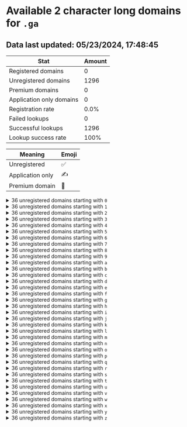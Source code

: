 # Available 2 character long domains for `.ga`

## Data last updated: 05/23/2024, 17:48:45

|Stat|Amount|
|--|--|
|Registered domains|0|
|Unregistered domains|1296|
|Premium domains|0|
|Application only domains|0|
|Registration rate|0.0%|
|Failed lookups|0|
|Successful lookups|1296|
|Lookup success rate|100%|


|Meaning|Emoji|
|--|--|
|Unregistered|:white_check_mark:|
|Application only|:writing_hand:|
|Premium domain|:gem:|

<details>
<summary>36 unregistered domains starting with <bold><code>0</code></bold></summary>

|Type|Domain|
|--|--|
|:white_check_mark:|`00.ga`|
|:white_check_mark:|`01.ga`|
|:white_check_mark:|`02.ga`|
|:white_check_mark:|`03.ga`|
|:white_check_mark:|`04.ga`|
|:white_check_mark:|`05.ga`|
|:white_check_mark:|`06.ga`|
|:white_check_mark:|`07.ga`|
|:white_check_mark:|`08.ga`|
|:white_check_mark:|`09.ga`|
|:white_check_mark:|`0a.ga`|
|:white_check_mark:|`0b.ga`|
|:white_check_mark:|`0c.ga`|
|:white_check_mark:|`0d.ga`|
|:white_check_mark:|`0e.ga`|
|:white_check_mark:|`0f.ga`|
|:white_check_mark:|`0g.ga`|
|:white_check_mark:|`0h.ga`|
|:white_check_mark:|`0i.ga`|
|:white_check_mark:|`0j.ga`|
|:white_check_mark:|`0k.ga`|
|:white_check_mark:|`0l.ga`|
|:white_check_mark:|`0m.ga`|
|:white_check_mark:|`0n.ga`|
|:white_check_mark:|`0o.ga`|
|:white_check_mark:|`0p.ga`|
|:white_check_mark:|`0q.ga`|
|:white_check_mark:|`0r.ga`|
|:white_check_mark:|`0s.ga`|
|:white_check_mark:|`0t.ga`|
|:white_check_mark:|`0u.ga`|
|:white_check_mark:|`0v.ga`|
|:white_check_mark:|`0w.ga`|
|:white_check_mark:|`0x.ga`|
|:white_check_mark:|`0y.ga`|
|:white_check_mark:|`0z.ga`|
</details>
<details>
<summary>36 unregistered domains starting with <bold><code>1</code></bold></summary>

|Type|Domain|
|--|--|
|:white_check_mark:|`10.ga`|
|:white_check_mark:|`11.ga`|
|:white_check_mark:|`12.ga`|
|:white_check_mark:|`13.ga`|
|:white_check_mark:|`14.ga`|
|:white_check_mark:|`15.ga`|
|:white_check_mark:|`16.ga`|
|:white_check_mark:|`17.ga`|
|:white_check_mark:|`18.ga`|
|:white_check_mark:|`19.ga`|
|:white_check_mark:|`1a.ga`|
|:white_check_mark:|`1b.ga`|
|:white_check_mark:|`1c.ga`|
|:white_check_mark:|`1d.ga`|
|:white_check_mark:|`1e.ga`|
|:white_check_mark:|`1f.ga`|
|:white_check_mark:|`1g.ga`|
|:white_check_mark:|`1h.ga`|
|:white_check_mark:|`1i.ga`|
|:white_check_mark:|`1j.ga`|
|:white_check_mark:|`1k.ga`|
|:white_check_mark:|`1l.ga`|
|:white_check_mark:|`1m.ga`|
|:white_check_mark:|`1n.ga`|
|:white_check_mark:|`1o.ga`|
|:white_check_mark:|`1p.ga`|
|:white_check_mark:|`1q.ga`|
|:white_check_mark:|`1r.ga`|
|:white_check_mark:|`1s.ga`|
|:white_check_mark:|`1t.ga`|
|:white_check_mark:|`1u.ga`|
|:white_check_mark:|`1v.ga`|
|:white_check_mark:|`1w.ga`|
|:white_check_mark:|`1x.ga`|
|:white_check_mark:|`1y.ga`|
|:white_check_mark:|`1z.ga`|
</details>
<details>
<summary>36 unregistered domains starting with <bold><code>2</code></bold></summary>

|Type|Domain|
|--|--|
|:white_check_mark:|`20.ga`|
|:white_check_mark:|`21.ga`|
|:white_check_mark:|`22.ga`|
|:white_check_mark:|`23.ga`|
|:white_check_mark:|`24.ga`|
|:white_check_mark:|`25.ga`|
|:white_check_mark:|`26.ga`|
|:white_check_mark:|`27.ga`|
|:white_check_mark:|`28.ga`|
|:white_check_mark:|`29.ga`|
|:white_check_mark:|`2a.ga`|
|:white_check_mark:|`2b.ga`|
|:white_check_mark:|`2c.ga`|
|:white_check_mark:|`2d.ga`|
|:white_check_mark:|`2e.ga`|
|:white_check_mark:|`2f.ga`|
|:white_check_mark:|`2g.ga`|
|:white_check_mark:|`2h.ga`|
|:white_check_mark:|`2i.ga`|
|:white_check_mark:|`2j.ga`|
|:white_check_mark:|`2k.ga`|
|:white_check_mark:|`2l.ga`|
|:white_check_mark:|`2m.ga`|
|:white_check_mark:|`2n.ga`|
|:white_check_mark:|`2o.ga`|
|:white_check_mark:|`2p.ga`|
|:white_check_mark:|`2q.ga`|
|:white_check_mark:|`2r.ga`|
|:white_check_mark:|`2s.ga`|
|:white_check_mark:|`2t.ga`|
|:white_check_mark:|`2u.ga`|
|:white_check_mark:|`2v.ga`|
|:white_check_mark:|`2w.ga`|
|:white_check_mark:|`2x.ga`|
|:white_check_mark:|`2y.ga`|
|:white_check_mark:|`2z.ga`|
</details>
<details>
<summary>36 unregistered domains starting with <bold><code>3</code></bold></summary>

|Type|Domain|
|--|--|
|:white_check_mark:|`30.ga`|
|:white_check_mark:|`31.ga`|
|:white_check_mark:|`32.ga`|
|:white_check_mark:|`33.ga`|
|:white_check_mark:|`34.ga`|
|:white_check_mark:|`35.ga`|
|:white_check_mark:|`36.ga`|
|:white_check_mark:|`37.ga`|
|:white_check_mark:|`38.ga`|
|:white_check_mark:|`39.ga`|
|:white_check_mark:|`3a.ga`|
|:white_check_mark:|`3b.ga`|
|:white_check_mark:|`3c.ga`|
|:white_check_mark:|`3d.ga`|
|:white_check_mark:|`3e.ga`|
|:white_check_mark:|`3f.ga`|
|:white_check_mark:|`3g.ga`|
|:white_check_mark:|`3h.ga`|
|:white_check_mark:|`3i.ga`|
|:white_check_mark:|`3j.ga`|
|:white_check_mark:|`3k.ga`|
|:white_check_mark:|`3l.ga`|
|:white_check_mark:|`3m.ga`|
|:white_check_mark:|`3n.ga`|
|:white_check_mark:|`3o.ga`|
|:white_check_mark:|`3p.ga`|
|:white_check_mark:|`3q.ga`|
|:white_check_mark:|`3r.ga`|
|:white_check_mark:|`3s.ga`|
|:white_check_mark:|`3t.ga`|
|:white_check_mark:|`3u.ga`|
|:white_check_mark:|`3v.ga`|
|:white_check_mark:|`3w.ga`|
|:white_check_mark:|`3x.ga`|
|:white_check_mark:|`3y.ga`|
|:white_check_mark:|`3z.ga`|
</details>
<details>
<summary>36 unregistered domains starting with <bold><code>4</code></bold></summary>

|Type|Domain|
|--|--|
|:white_check_mark:|`40.ga`|
|:white_check_mark:|`41.ga`|
|:white_check_mark:|`42.ga`|
|:white_check_mark:|`43.ga`|
|:white_check_mark:|`44.ga`|
|:white_check_mark:|`45.ga`|
|:white_check_mark:|`46.ga`|
|:white_check_mark:|`47.ga`|
|:white_check_mark:|`48.ga`|
|:white_check_mark:|`49.ga`|
|:white_check_mark:|`4a.ga`|
|:white_check_mark:|`4b.ga`|
|:white_check_mark:|`4c.ga`|
|:white_check_mark:|`4d.ga`|
|:white_check_mark:|`4e.ga`|
|:white_check_mark:|`4f.ga`|
|:white_check_mark:|`4g.ga`|
|:white_check_mark:|`4h.ga`|
|:white_check_mark:|`4i.ga`|
|:white_check_mark:|`4j.ga`|
|:white_check_mark:|`4k.ga`|
|:white_check_mark:|`4l.ga`|
|:white_check_mark:|`4m.ga`|
|:white_check_mark:|`4n.ga`|
|:white_check_mark:|`4o.ga`|
|:white_check_mark:|`4p.ga`|
|:white_check_mark:|`4q.ga`|
|:white_check_mark:|`4r.ga`|
|:white_check_mark:|`4s.ga`|
|:white_check_mark:|`4t.ga`|
|:white_check_mark:|`4u.ga`|
|:white_check_mark:|`4v.ga`|
|:white_check_mark:|`4w.ga`|
|:white_check_mark:|`4x.ga`|
|:white_check_mark:|`4y.ga`|
|:white_check_mark:|`4z.ga`|
</details>
<details>
<summary>36 unregistered domains starting with <bold><code>5</code></bold></summary>

|Type|Domain|
|--|--|
|:white_check_mark:|`50.ga`|
|:white_check_mark:|`51.ga`|
|:white_check_mark:|`52.ga`|
|:white_check_mark:|`53.ga`|
|:white_check_mark:|`54.ga`|
|:white_check_mark:|`55.ga`|
|:white_check_mark:|`56.ga`|
|:white_check_mark:|`57.ga`|
|:white_check_mark:|`58.ga`|
|:white_check_mark:|`59.ga`|
|:white_check_mark:|`5a.ga`|
|:white_check_mark:|`5b.ga`|
|:white_check_mark:|`5c.ga`|
|:white_check_mark:|`5d.ga`|
|:white_check_mark:|`5e.ga`|
|:white_check_mark:|`5f.ga`|
|:white_check_mark:|`5g.ga`|
|:white_check_mark:|`5h.ga`|
|:white_check_mark:|`5i.ga`|
|:white_check_mark:|`5j.ga`|
|:white_check_mark:|`5k.ga`|
|:white_check_mark:|`5l.ga`|
|:white_check_mark:|`5m.ga`|
|:white_check_mark:|`5n.ga`|
|:white_check_mark:|`5o.ga`|
|:white_check_mark:|`5p.ga`|
|:white_check_mark:|`5q.ga`|
|:white_check_mark:|`5r.ga`|
|:white_check_mark:|`5s.ga`|
|:white_check_mark:|`5t.ga`|
|:white_check_mark:|`5u.ga`|
|:white_check_mark:|`5v.ga`|
|:white_check_mark:|`5w.ga`|
|:white_check_mark:|`5x.ga`|
|:white_check_mark:|`5y.ga`|
|:white_check_mark:|`5z.ga`|
</details>
<details>
<summary>36 unregistered domains starting with <bold><code>6</code></bold></summary>

|Type|Domain|
|--|--|
|:white_check_mark:|`60.ga`|
|:white_check_mark:|`61.ga`|
|:white_check_mark:|`62.ga`|
|:white_check_mark:|`63.ga`|
|:white_check_mark:|`64.ga`|
|:white_check_mark:|`65.ga`|
|:white_check_mark:|`66.ga`|
|:white_check_mark:|`67.ga`|
|:white_check_mark:|`68.ga`|
|:white_check_mark:|`69.ga`|
|:white_check_mark:|`6a.ga`|
|:white_check_mark:|`6b.ga`|
|:white_check_mark:|`6c.ga`|
|:white_check_mark:|`6d.ga`|
|:white_check_mark:|`6e.ga`|
|:white_check_mark:|`6f.ga`|
|:white_check_mark:|`6g.ga`|
|:white_check_mark:|`6h.ga`|
|:white_check_mark:|`6i.ga`|
|:white_check_mark:|`6j.ga`|
|:white_check_mark:|`6k.ga`|
|:white_check_mark:|`6l.ga`|
|:white_check_mark:|`6m.ga`|
|:white_check_mark:|`6n.ga`|
|:white_check_mark:|`6o.ga`|
|:white_check_mark:|`6p.ga`|
|:white_check_mark:|`6q.ga`|
|:white_check_mark:|`6r.ga`|
|:white_check_mark:|`6s.ga`|
|:white_check_mark:|`6t.ga`|
|:white_check_mark:|`6u.ga`|
|:white_check_mark:|`6v.ga`|
|:white_check_mark:|`6w.ga`|
|:white_check_mark:|`6x.ga`|
|:white_check_mark:|`6y.ga`|
|:white_check_mark:|`6z.ga`|
</details>
<details>
<summary>36 unregistered domains starting with <bold><code>7</code></bold></summary>

|Type|Domain|
|--|--|
|:white_check_mark:|`70.ga`|
|:white_check_mark:|`71.ga`|
|:white_check_mark:|`72.ga`|
|:white_check_mark:|`73.ga`|
|:white_check_mark:|`74.ga`|
|:white_check_mark:|`75.ga`|
|:white_check_mark:|`76.ga`|
|:white_check_mark:|`77.ga`|
|:white_check_mark:|`78.ga`|
|:white_check_mark:|`79.ga`|
|:white_check_mark:|`7a.ga`|
|:white_check_mark:|`7b.ga`|
|:white_check_mark:|`7c.ga`|
|:white_check_mark:|`7d.ga`|
|:white_check_mark:|`7e.ga`|
|:white_check_mark:|`7f.ga`|
|:white_check_mark:|`7g.ga`|
|:white_check_mark:|`7h.ga`|
|:white_check_mark:|`7i.ga`|
|:white_check_mark:|`7j.ga`|
|:white_check_mark:|`7k.ga`|
|:white_check_mark:|`7l.ga`|
|:white_check_mark:|`7m.ga`|
|:white_check_mark:|`7n.ga`|
|:white_check_mark:|`7o.ga`|
|:white_check_mark:|`7p.ga`|
|:white_check_mark:|`7q.ga`|
|:white_check_mark:|`7r.ga`|
|:white_check_mark:|`7s.ga`|
|:white_check_mark:|`7t.ga`|
|:white_check_mark:|`7u.ga`|
|:white_check_mark:|`7v.ga`|
|:white_check_mark:|`7w.ga`|
|:white_check_mark:|`7x.ga`|
|:white_check_mark:|`7y.ga`|
|:white_check_mark:|`7z.ga`|
</details>
<details>
<summary>36 unregistered domains starting with <bold><code>8</code></bold></summary>

|Type|Domain|
|--|--|
|:white_check_mark:|`80.ga`|
|:white_check_mark:|`81.ga`|
|:white_check_mark:|`82.ga`|
|:white_check_mark:|`83.ga`|
|:white_check_mark:|`84.ga`|
|:white_check_mark:|`85.ga`|
|:white_check_mark:|`86.ga`|
|:white_check_mark:|`87.ga`|
|:white_check_mark:|`88.ga`|
|:white_check_mark:|`89.ga`|
|:white_check_mark:|`8a.ga`|
|:white_check_mark:|`8b.ga`|
|:white_check_mark:|`8c.ga`|
|:white_check_mark:|`8d.ga`|
|:white_check_mark:|`8e.ga`|
|:white_check_mark:|`8f.ga`|
|:white_check_mark:|`8g.ga`|
|:white_check_mark:|`8h.ga`|
|:white_check_mark:|`8i.ga`|
|:white_check_mark:|`8j.ga`|
|:white_check_mark:|`8k.ga`|
|:white_check_mark:|`8l.ga`|
|:white_check_mark:|`8m.ga`|
|:white_check_mark:|`8n.ga`|
|:white_check_mark:|`8o.ga`|
|:white_check_mark:|`8p.ga`|
|:white_check_mark:|`8q.ga`|
|:white_check_mark:|`8r.ga`|
|:white_check_mark:|`8s.ga`|
|:white_check_mark:|`8t.ga`|
|:white_check_mark:|`8u.ga`|
|:white_check_mark:|`8v.ga`|
|:white_check_mark:|`8w.ga`|
|:white_check_mark:|`8x.ga`|
|:white_check_mark:|`8y.ga`|
|:white_check_mark:|`8z.ga`|
</details>
<details>
<summary>36 unregistered domains starting with <bold><code>9</code></bold></summary>

|Type|Domain|
|--|--|
|:white_check_mark:|`90.ga`|
|:white_check_mark:|`91.ga`|
|:white_check_mark:|`92.ga`|
|:white_check_mark:|`93.ga`|
|:white_check_mark:|`94.ga`|
|:white_check_mark:|`95.ga`|
|:white_check_mark:|`96.ga`|
|:white_check_mark:|`97.ga`|
|:white_check_mark:|`98.ga`|
|:white_check_mark:|`99.ga`|
|:white_check_mark:|`9a.ga`|
|:white_check_mark:|`9b.ga`|
|:white_check_mark:|`9c.ga`|
|:white_check_mark:|`9d.ga`|
|:white_check_mark:|`9e.ga`|
|:white_check_mark:|`9f.ga`|
|:white_check_mark:|`9g.ga`|
|:white_check_mark:|`9h.ga`|
|:white_check_mark:|`9i.ga`|
|:white_check_mark:|`9j.ga`|
|:white_check_mark:|`9k.ga`|
|:white_check_mark:|`9l.ga`|
|:white_check_mark:|`9m.ga`|
|:white_check_mark:|`9n.ga`|
|:white_check_mark:|`9o.ga`|
|:white_check_mark:|`9p.ga`|
|:white_check_mark:|`9q.ga`|
|:white_check_mark:|`9r.ga`|
|:white_check_mark:|`9s.ga`|
|:white_check_mark:|`9t.ga`|
|:white_check_mark:|`9u.ga`|
|:white_check_mark:|`9v.ga`|
|:white_check_mark:|`9w.ga`|
|:white_check_mark:|`9x.ga`|
|:white_check_mark:|`9y.ga`|
|:white_check_mark:|`9z.ga`|
</details>
<details>
<summary>36 unregistered domains starting with <bold><code>a</code></bold></summary>

|Type|Domain|
|--|--|
|:white_check_mark:|`a0.ga`|
|:white_check_mark:|`a1.ga`|
|:white_check_mark:|`a2.ga`|
|:white_check_mark:|`a3.ga`|
|:white_check_mark:|`a4.ga`|
|:white_check_mark:|`a5.ga`|
|:white_check_mark:|`a6.ga`|
|:white_check_mark:|`a7.ga`|
|:white_check_mark:|`a8.ga`|
|:white_check_mark:|`a9.ga`|
|:white_check_mark:|`aa.ga`|
|:white_check_mark:|`ab.ga`|
|:white_check_mark:|`ac.ga`|
|:white_check_mark:|`ad.ga`|
|:white_check_mark:|`ae.ga`|
|:white_check_mark:|`af.ga`|
|:white_check_mark:|`ag.ga`|
|:white_check_mark:|`ah.ga`|
|:white_check_mark:|`ai.ga`|
|:white_check_mark:|`aj.ga`|
|:white_check_mark:|`ak.ga`|
|:white_check_mark:|`al.ga`|
|:white_check_mark:|`am.ga`|
|:white_check_mark:|`an.ga`|
|:white_check_mark:|`ao.ga`|
|:white_check_mark:|`ap.ga`|
|:white_check_mark:|`aq.ga`|
|:white_check_mark:|`ar.ga`|
|:white_check_mark:|`as.ga`|
|:white_check_mark:|`at.ga`|
|:white_check_mark:|`au.ga`|
|:white_check_mark:|`av.ga`|
|:white_check_mark:|`aw.ga`|
|:white_check_mark:|`ax.ga`|
|:white_check_mark:|`ay.ga`|
|:white_check_mark:|`az.ga`|
</details>
<details>
<summary>36 unregistered domains starting with <bold><code>b</code></bold></summary>

|Type|Domain|
|--|--|
|:white_check_mark:|`b0.ga`|
|:white_check_mark:|`b1.ga`|
|:white_check_mark:|`b2.ga`|
|:white_check_mark:|`b3.ga`|
|:white_check_mark:|`b4.ga`|
|:white_check_mark:|`b5.ga`|
|:white_check_mark:|`b6.ga`|
|:white_check_mark:|`b7.ga`|
|:white_check_mark:|`b8.ga`|
|:white_check_mark:|`b9.ga`|
|:white_check_mark:|`ba.ga`|
|:white_check_mark:|`bb.ga`|
|:white_check_mark:|`bc.ga`|
|:white_check_mark:|`bd.ga`|
|:white_check_mark:|`be.ga`|
|:white_check_mark:|`bf.ga`|
|:white_check_mark:|`bg.ga`|
|:white_check_mark:|`bh.ga`|
|:white_check_mark:|`bi.ga`|
|:white_check_mark:|`bj.ga`|
|:white_check_mark:|`bk.ga`|
|:white_check_mark:|`bl.ga`|
|:white_check_mark:|`bm.ga`|
|:white_check_mark:|`bn.ga`|
|:white_check_mark:|`bo.ga`|
|:white_check_mark:|`bp.ga`|
|:white_check_mark:|`bq.ga`|
|:white_check_mark:|`br.ga`|
|:white_check_mark:|`bs.ga`|
|:white_check_mark:|`bt.ga`|
|:white_check_mark:|`bu.ga`|
|:white_check_mark:|`bv.ga`|
|:white_check_mark:|`bw.ga`|
|:white_check_mark:|`bx.ga`|
|:white_check_mark:|`by.ga`|
|:white_check_mark:|`bz.ga`|
</details>
<details>
<summary>36 unregistered domains starting with <bold><code>c</code></bold></summary>

|Type|Domain|
|--|--|
|:white_check_mark:|`c0.ga`|
|:white_check_mark:|`c1.ga`|
|:white_check_mark:|`c2.ga`|
|:white_check_mark:|`c3.ga`|
|:white_check_mark:|`c4.ga`|
|:white_check_mark:|`c5.ga`|
|:white_check_mark:|`c6.ga`|
|:white_check_mark:|`c7.ga`|
|:white_check_mark:|`c8.ga`|
|:white_check_mark:|`c9.ga`|
|:white_check_mark:|`ca.ga`|
|:white_check_mark:|`cb.ga`|
|:white_check_mark:|`cc.ga`|
|:white_check_mark:|`cd.ga`|
|:white_check_mark:|`ce.ga`|
|:white_check_mark:|`cf.ga`|
|:white_check_mark:|`cg.ga`|
|:white_check_mark:|`ch.ga`|
|:white_check_mark:|`ci.ga`|
|:white_check_mark:|`cj.ga`|
|:white_check_mark:|`ck.ga`|
|:white_check_mark:|`cl.ga`|
|:white_check_mark:|`cm.ga`|
|:white_check_mark:|`cn.ga`|
|:white_check_mark:|`co.ga`|
|:white_check_mark:|`cp.ga`|
|:white_check_mark:|`cq.ga`|
|:white_check_mark:|`cr.ga`|
|:white_check_mark:|`cs.ga`|
|:white_check_mark:|`ct.ga`|
|:white_check_mark:|`cu.ga`|
|:white_check_mark:|`cv.ga`|
|:white_check_mark:|`cw.ga`|
|:white_check_mark:|`cx.ga`|
|:white_check_mark:|`cy.ga`|
|:white_check_mark:|`cz.ga`|
</details>
<details>
<summary>36 unregistered domains starting with <bold><code>d</code></bold></summary>

|Type|Domain|
|--|--|
|:white_check_mark:|`d0.ga`|
|:white_check_mark:|`d1.ga`|
|:white_check_mark:|`d2.ga`|
|:white_check_mark:|`d3.ga`|
|:white_check_mark:|`d4.ga`|
|:white_check_mark:|`d5.ga`|
|:white_check_mark:|`d6.ga`|
|:white_check_mark:|`d7.ga`|
|:white_check_mark:|`d8.ga`|
|:white_check_mark:|`d9.ga`|
|:white_check_mark:|`da.ga`|
|:white_check_mark:|`db.ga`|
|:white_check_mark:|`dc.ga`|
|:white_check_mark:|`dd.ga`|
|:white_check_mark:|`de.ga`|
|:white_check_mark:|`df.ga`|
|:white_check_mark:|`dg.ga`|
|:white_check_mark:|`dh.ga`|
|:white_check_mark:|`di.ga`|
|:white_check_mark:|`dj.ga`|
|:white_check_mark:|`dk.ga`|
|:white_check_mark:|`dl.ga`|
|:white_check_mark:|`dm.ga`|
|:white_check_mark:|`dn.ga`|
|:white_check_mark:|`do.ga`|
|:white_check_mark:|`dp.ga`|
|:white_check_mark:|`dq.ga`|
|:white_check_mark:|`dr.ga`|
|:white_check_mark:|`ds.ga`|
|:white_check_mark:|`dt.ga`|
|:white_check_mark:|`du.ga`|
|:white_check_mark:|`dv.ga`|
|:white_check_mark:|`dw.ga`|
|:white_check_mark:|`dx.ga`|
|:white_check_mark:|`dy.ga`|
|:white_check_mark:|`dz.ga`|
</details>
<details>
<summary>36 unregistered domains starting with <bold><code>e</code></bold></summary>

|Type|Domain|
|--|--|
|:white_check_mark:|`e0.ga`|
|:white_check_mark:|`e1.ga`|
|:white_check_mark:|`e2.ga`|
|:white_check_mark:|`e3.ga`|
|:white_check_mark:|`e4.ga`|
|:white_check_mark:|`e5.ga`|
|:white_check_mark:|`e6.ga`|
|:white_check_mark:|`e7.ga`|
|:white_check_mark:|`e8.ga`|
|:white_check_mark:|`e9.ga`|
|:white_check_mark:|`ea.ga`|
|:white_check_mark:|`eb.ga`|
|:white_check_mark:|`ec.ga`|
|:white_check_mark:|`ed.ga`|
|:white_check_mark:|`ee.ga`|
|:white_check_mark:|`ef.ga`|
|:white_check_mark:|`eg.ga`|
|:white_check_mark:|`eh.ga`|
|:white_check_mark:|`ei.ga`|
|:white_check_mark:|`ej.ga`|
|:white_check_mark:|`ek.ga`|
|:white_check_mark:|`el.ga`|
|:white_check_mark:|`em.ga`|
|:white_check_mark:|`en.ga`|
|:white_check_mark:|`eo.ga`|
|:white_check_mark:|`ep.ga`|
|:white_check_mark:|`eq.ga`|
|:white_check_mark:|`er.ga`|
|:white_check_mark:|`es.ga`|
|:white_check_mark:|`et.ga`|
|:white_check_mark:|`eu.ga`|
|:white_check_mark:|`ev.ga`|
|:white_check_mark:|`ew.ga`|
|:white_check_mark:|`ex.ga`|
|:white_check_mark:|`ey.ga`|
|:white_check_mark:|`ez.ga`|
</details>
<details>
<summary>36 unregistered domains starting with <bold><code>f</code></bold></summary>

|Type|Domain|
|--|--|
|:white_check_mark:|`f0.ga`|
|:white_check_mark:|`f1.ga`|
|:white_check_mark:|`f2.ga`|
|:white_check_mark:|`f3.ga`|
|:white_check_mark:|`f4.ga`|
|:white_check_mark:|`f5.ga`|
|:white_check_mark:|`f6.ga`|
|:white_check_mark:|`f7.ga`|
|:white_check_mark:|`f8.ga`|
|:white_check_mark:|`f9.ga`|
|:white_check_mark:|`fa.ga`|
|:white_check_mark:|`fb.ga`|
|:white_check_mark:|`fc.ga`|
|:white_check_mark:|`fd.ga`|
|:white_check_mark:|`fe.ga`|
|:white_check_mark:|`ff.ga`|
|:white_check_mark:|`fg.ga`|
|:white_check_mark:|`fh.ga`|
|:white_check_mark:|`fi.ga`|
|:white_check_mark:|`fj.ga`|
|:white_check_mark:|`fk.ga`|
|:white_check_mark:|`fl.ga`|
|:white_check_mark:|`fm.ga`|
|:white_check_mark:|`fn.ga`|
|:white_check_mark:|`fo.ga`|
|:white_check_mark:|`fp.ga`|
|:white_check_mark:|`fq.ga`|
|:white_check_mark:|`fr.ga`|
|:white_check_mark:|`fs.ga`|
|:white_check_mark:|`ft.ga`|
|:white_check_mark:|`fu.ga`|
|:white_check_mark:|`fv.ga`|
|:white_check_mark:|`fw.ga`|
|:white_check_mark:|`fx.ga`|
|:white_check_mark:|`fy.ga`|
|:white_check_mark:|`fz.ga`|
</details>
<details>
<summary>36 unregistered domains starting with <bold><code>g</code></bold></summary>

|Type|Domain|
|--|--|
|:white_check_mark:|`g0.ga`|
|:white_check_mark:|`g1.ga`|
|:white_check_mark:|`g2.ga`|
|:white_check_mark:|`g3.ga`|
|:white_check_mark:|`g4.ga`|
|:white_check_mark:|`g5.ga`|
|:white_check_mark:|`g6.ga`|
|:white_check_mark:|`g7.ga`|
|:white_check_mark:|`g8.ga`|
|:white_check_mark:|`g9.ga`|
|:white_check_mark:|`ga.ga`|
|:white_check_mark:|`gb.ga`|
|:white_check_mark:|`gc.ga`|
|:white_check_mark:|`gd.ga`|
|:white_check_mark:|`ge.ga`|
|:white_check_mark:|`gf.ga`|
|:white_check_mark:|`gg.ga`|
|:white_check_mark:|`gh.ga`|
|:white_check_mark:|`gi.ga`|
|:white_check_mark:|`gj.ga`|
|:white_check_mark:|`gk.ga`|
|:white_check_mark:|`gl.ga`|
|:white_check_mark:|`gm.ga`|
|:white_check_mark:|`gn.ga`|
|:white_check_mark:|`go.ga`|
|:white_check_mark:|`gp.ga`|
|:white_check_mark:|`gq.ga`|
|:white_check_mark:|`gr.ga`|
|:white_check_mark:|`gs.ga`|
|:white_check_mark:|`gt.ga`|
|:white_check_mark:|`gu.ga`|
|:white_check_mark:|`gv.ga`|
|:white_check_mark:|`gw.ga`|
|:white_check_mark:|`gx.ga`|
|:white_check_mark:|`gy.ga`|
|:white_check_mark:|`gz.ga`|
</details>
<details>
<summary>36 unregistered domains starting with <bold><code>h</code></bold></summary>

|Type|Domain|
|--|--|
|:white_check_mark:|`h0.ga`|
|:white_check_mark:|`h1.ga`|
|:white_check_mark:|`h2.ga`|
|:white_check_mark:|`h3.ga`|
|:white_check_mark:|`h4.ga`|
|:white_check_mark:|`h5.ga`|
|:white_check_mark:|`h6.ga`|
|:white_check_mark:|`h7.ga`|
|:white_check_mark:|`h8.ga`|
|:white_check_mark:|`h9.ga`|
|:white_check_mark:|`ha.ga`|
|:white_check_mark:|`hb.ga`|
|:white_check_mark:|`hc.ga`|
|:white_check_mark:|`hd.ga`|
|:white_check_mark:|`he.ga`|
|:white_check_mark:|`hf.ga`|
|:white_check_mark:|`hg.ga`|
|:white_check_mark:|`hh.ga`|
|:white_check_mark:|`hi.ga`|
|:white_check_mark:|`hj.ga`|
|:white_check_mark:|`hk.ga`|
|:white_check_mark:|`hl.ga`|
|:white_check_mark:|`hm.ga`|
|:white_check_mark:|`hn.ga`|
|:white_check_mark:|`ho.ga`|
|:white_check_mark:|`hp.ga`|
|:white_check_mark:|`hq.ga`|
|:white_check_mark:|`hr.ga`|
|:white_check_mark:|`hs.ga`|
|:white_check_mark:|`ht.ga`|
|:white_check_mark:|`hu.ga`|
|:white_check_mark:|`hv.ga`|
|:white_check_mark:|`hw.ga`|
|:white_check_mark:|`hx.ga`|
|:white_check_mark:|`hy.ga`|
|:white_check_mark:|`hz.ga`|
</details>
<details>
<summary>36 unregistered domains starting with <bold><code>i</code></bold></summary>

|Type|Domain|
|--|--|
|:white_check_mark:|`i0.ga`|
|:white_check_mark:|`i1.ga`|
|:white_check_mark:|`i2.ga`|
|:white_check_mark:|`i3.ga`|
|:white_check_mark:|`i4.ga`|
|:white_check_mark:|`i5.ga`|
|:white_check_mark:|`i6.ga`|
|:white_check_mark:|`i7.ga`|
|:white_check_mark:|`i8.ga`|
|:white_check_mark:|`i9.ga`|
|:white_check_mark:|`ia.ga`|
|:white_check_mark:|`ib.ga`|
|:white_check_mark:|`ic.ga`|
|:white_check_mark:|`id.ga`|
|:white_check_mark:|`ie.ga`|
|:white_check_mark:|`if.ga`|
|:white_check_mark:|`ig.ga`|
|:white_check_mark:|`ih.ga`|
|:white_check_mark:|`ii.ga`|
|:white_check_mark:|`ij.ga`|
|:white_check_mark:|`ik.ga`|
|:white_check_mark:|`il.ga`|
|:white_check_mark:|`im.ga`|
|:white_check_mark:|`in.ga`|
|:white_check_mark:|`io.ga`|
|:white_check_mark:|`ip.ga`|
|:white_check_mark:|`iq.ga`|
|:white_check_mark:|`ir.ga`|
|:white_check_mark:|`is.ga`|
|:white_check_mark:|`it.ga`|
|:white_check_mark:|`iu.ga`|
|:white_check_mark:|`iv.ga`|
|:white_check_mark:|`iw.ga`|
|:white_check_mark:|`ix.ga`|
|:white_check_mark:|`iy.ga`|
|:white_check_mark:|`iz.ga`|
</details>
<details>
<summary>36 unregistered domains starting with <bold><code>j</code></bold></summary>

|Type|Domain|
|--|--|
|:white_check_mark:|`j0.ga`|
|:white_check_mark:|`j1.ga`|
|:white_check_mark:|`j2.ga`|
|:white_check_mark:|`j3.ga`|
|:white_check_mark:|`j4.ga`|
|:white_check_mark:|`j5.ga`|
|:white_check_mark:|`j6.ga`|
|:white_check_mark:|`j7.ga`|
|:white_check_mark:|`j8.ga`|
|:white_check_mark:|`j9.ga`|
|:white_check_mark:|`ja.ga`|
|:white_check_mark:|`jb.ga`|
|:white_check_mark:|`jc.ga`|
|:white_check_mark:|`jd.ga`|
|:white_check_mark:|`je.ga`|
|:white_check_mark:|`jf.ga`|
|:white_check_mark:|`jg.ga`|
|:white_check_mark:|`jh.ga`|
|:white_check_mark:|`ji.ga`|
|:white_check_mark:|`jj.ga`|
|:white_check_mark:|`jk.ga`|
|:white_check_mark:|`jl.ga`|
|:white_check_mark:|`jm.ga`|
|:white_check_mark:|`jn.ga`|
|:white_check_mark:|`jo.ga`|
|:white_check_mark:|`jp.ga`|
|:white_check_mark:|`jq.ga`|
|:white_check_mark:|`jr.ga`|
|:white_check_mark:|`js.ga`|
|:white_check_mark:|`jt.ga`|
|:white_check_mark:|`ju.ga`|
|:white_check_mark:|`jv.ga`|
|:white_check_mark:|`jw.ga`|
|:white_check_mark:|`jx.ga`|
|:white_check_mark:|`jy.ga`|
|:white_check_mark:|`jz.ga`|
</details>
<details>
<summary>36 unregistered domains starting with <bold><code>k</code></bold></summary>

|Type|Domain|
|--|--|
|:white_check_mark:|`k0.ga`|
|:white_check_mark:|`k1.ga`|
|:white_check_mark:|`k2.ga`|
|:white_check_mark:|`k3.ga`|
|:white_check_mark:|`k4.ga`|
|:white_check_mark:|`k5.ga`|
|:white_check_mark:|`k6.ga`|
|:white_check_mark:|`k7.ga`|
|:white_check_mark:|`k8.ga`|
|:white_check_mark:|`k9.ga`|
|:white_check_mark:|`ka.ga`|
|:white_check_mark:|`kb.ga`|
|:white_check_mark:|`kc.ga`|
|:white_check_mark:|`kd.ga`|
|:white_check_mark:|`ke.ga`|
|:white_check_mark:|`kf.ga`|
|:white_check_mark:|`kg.ga`|
|:white_check_mark:|`kh.ga`|
|:white_check_mark:|`ki.ga`|
|:white_check_mark:|`kj.ga`|
|:white_check_mark:|`kk.ga`|
|:white_check_mark:|`kl.ga`|
|:white_check_mark:|`km.ga`|
|:white_check_mark:|`kn.ga`|
|:white_check_mark:|`ko.ga`|
|:white_check_mark:|`kp.ga`|
|:white_check_mark:|`kq.ga`|
|:white_check_mark:|`kr.ga`|
|:white_check_mark:|`ks.ga`|
|:white_check_mark:|`kt.ga`|
|:white_check_mark:|`ku.ga`|
|:white_check_mark:|`kv.ga`|
|:white_check_mark:|`kw.ga`|
|:white_check_mark:|`kx.ga`|
|:white_check_mark:|`ky.ga`|
|:white_check_mark:|`kz.ga`|
</details>
<details>
<summary>36 unregistered domains starting with <bold><code>l</code></bold></summary>

|Type|Domain|
|--|--|
|:white_check_mark:|`l0.ga`|
|:white_check_mark:|`l1.ga`|
|:white_check_mark:|`l2.ga`|
|:white_check_mark:|`l3.ga`|
|:white_check_mark:|`l4.ga`|
|:white_check_mark:|`l5.ga`|
|:white_check_mark:|`l6.ga`|
|:white_check_mark:|`l7.ga`|
|:white_check_mark:|`l8.ga`|
|:white_check_mark:|`l9.ga`|
|:white_check_mark:|`la.ga`|
|:white_check_mark:|`lb.ga`|
|:white_check_mark:|`lc.ga`|
|:white_check_mark:|`ld.ga`|
|:white_check_mark:|`le.ga`|
|:white_check_mark:|`lf.ga`|
|:white_check_mark:|`lg.ga`|
|:white_check_mark:|`lh.ga`|
|:white_check_mark:|`li.ga`|
|:white_check_mark:|`lj.ga`|
|:white_check_mark:|`lk.ga`|
|:white_check_mark:|`ll.ga`|
|:white_check_mark:|`lm.ga`|
|:white_check_mark:|`ln.ga`|
|:white_check_mark:|`lo.ga`|
|:white_check_mark:|`lp.ga`|
|:white_check_mark:|`lq.ga`|
|:white_check_mark:|`lr.ga`|
|:white_check_mark:|`ls.ga`|
|:white_check_mark:|`lt.ga`|
|:white_check_mark:|`lu.ga`|
|:white_check_mark:|`lv.ga`|
|:white_check_mark:|`lw.ga`|
|:white_check_mark:|`lx.ga`|
|:white_check_mark:|`ly.ga`|
|:white_check_mark:|`lz.ga`|
</details>
<details>
<summary>36 unregistered domains starting with <bold><code>m</code></bold></summary>

|Type|Domain|
|--|--|
|:white_check_mark:|`m0.ga`|
|:white_check_mark:|`m1.ga`|
|:white_check_mark:|`m2.ga`|
|:white_check_mark:|`m3.ga`|
|:white_check_mark:|`m4.ga`|
|:white_check_mark:|`m5.ga`|
|:white_check_mark:|`m6.ga`|
|:white_check_mark:|`m7.ga`|
|:white_check_mark:|`m8.ga`|
|:white_check_mark:|`m9.ga`|
|:white_check_mark:|`ma.ga`|
|:white_check_mark:|`mb.ga`|
|:white_check_mark:|`mc.ga`|
|:white_check_mark:|`md.ga`|
|:white_check_mark:|`me.ga`|
|:white_check_mark:|`mf.ga`|
|:white_check_mark:|`mg.ga`|
|:white_check_mark:|`mh.ga`|
|:white_check_mark:|`mi.ga`|
|:white_check_mark:|`mj.ga`|
|:white_check_mark:|`mk.ga`|
|:white_check_mark:|`ml.ga`|
|:white_check_mark:|`mm.ga`|
|:white_check_mark:|`mn.ga`|
|:white_check_mark:|`mo.ga`|
|:white_check_mark:|`mp.ga`|
|:white_check_mark:|`mq.ga`|
|:white_check_mark:|`mr.ga`|
|:white_check_mark:|`ms.ga`|
|:white_check_mark:|`mt.ga`|
|:white_check_mark:|`mu.ga`|
|:white_check_mark:|`mv.ga`|
|:white_check_mark:|`mw.ga`|
|:white_check_mark:|`mx.ga`|
|:white_check_mark:|`my.ga`|
|:white_check_mark:|`mz.ga`|
</details>
<details>
<summary>36 unregistered domains starting with <bold><code>n</code></bold></summary>

|Type|Domain|
|--|--|
|:white_check_mark:|`n0.ga`|
|:white_check_mark:|`n1.ga`|
|:white_check_mark:|`n2.ga`|
|:white_check_mark:|`n3.ga`|
|:white_check_mark:|`n4.ga`|
|:white_check_mark:|`n5.ga`|
|:white_check_mark:|`n6.ga`|
|:white_check_mark:|`n7.ga`|
|:white_check_mark:|`n8.ga`|
|:white_check_mark:|`n9.ga`|
|:white_check_mark:|`na.ga`|
|:white_check_mark:|`nb.ga`|
|:white_check_mark:|`nc.ga`|
|:white_check_mark:|`nd.ga`|
|:white_check_mark:|`ne.ga`|
|:white_check_mark:|`nf.ga`|
|:white_check_mark:|`ng.ga`|
|:white_check_mark:|`nh.ga`|
|:white_check_mark:|`ni.ga`|
|:white_check_mark:|`nj.ga`|
|:white_check_mark:|`nk.ga`|
|:white_check_mark:|`nl.ga`|
|:white_check_mark:|`nm.ga`|
|:white_check_mark:|`nn.ga`|
|:white_check_mark:|`no.ga`|
|:white_check_mark:|`np.ga`|
|:white_check_mark:|`nq.ga`|
|:white_check_mark:|`nr.ga`|
|:white_check_mark:|`ns.ga`|
|:white_check_mark:|`nt.ga`|
|:white_check_mark:|`nu.ga`|
|:white_check_mark:|`nv.ga`|
|:white_check_mark:|`nw.ga`|
|:white_check_mark:|`nx.ga`|
|:white_check_mark:|`ny.ga`|
|:white_check_mark:|`nz.ga`|
</details>
<details>
<summary>36 unregistered domains starting with <bold><code>o</code></bold></summary>

|Type|Domain|
|--|--|
|:white_check_mark:|`o0.ga`|
|:white_check_mark:|`o1.ga`|
|:white_check_mark:|`o2.ga`|
|:white_check_mark:|`o3.ga`|
|:white_check_mark:|`o4.ga`|
|:white_check_mark:|`o5.ga`|
|:white_check_mark:|`o6.ga`|
|:white_check_mark:|`o7.ga`|
|:white_check_mark:|`o8.ga`|
|:white_check_mark:|`o9.ga`|
|:white_check_mark:|`oa.ga`|
|:white_check_mark:|`ob.ga`|
|:white_check_mark:|`oc.ga`|
|:white_check_mark:|`od.ga`|
|:white_check_mark:|`oe.ga`|
|:white_check_mark:|`of.ga`|
|:white_check_mark:|`og.ga`|
|:white_check_mark:|`oh.ga`|
|:white_check_mark:|`oi.ga`|
|:white_check_mark:|`oj.ga`|
|:white_check_mark:|`ok.ga`|
|:white_check_mark:|`ol.ga`|
|:white_check_mark:|`om.ga`|
|:white_check_mark:|`on.ga`|
|:white_check_mark:|`oo.ga`|
|:white_check_mark:|`op.ga`|
|:white_check_mark:|`oq.ga`|
|:white_check_mark:|`or.ga`|
|:white_check_mark:|`os.ga`|
|:white_check_mark:|`ot.ga`|
|:white_check_mark:|`ou.ga`|
|:white_check_mark:|`ov.ga`|
|:white_check_mark:|`ow.ga`|
|:white_check_mark:|`ox.ga`|
|:white_check_mark:|`oy.ga`|
|:white_check_mark:|`oz.ga`|
</details>
<details>
<summary>36 unregistered domains starting with <bold><code>p</code></bold></summary>

|Type|Domain|
|--|--|
|:white_check_mark:|`p0.ga`|
|:white_check_mark:|`p1.ga`|
|:white_check_mark:|`p2.ga`|
|:white_check_mark:|`p3.ga`|
|:white_check_mark:|`p4.ga`|
|:white_check_mark:|`p5.ga`|
|:white_check_mark:|`p6.ga`|
|:white_check_mark:|`p7.ga`|
|:white_check_mark:|`p8.ga`|
|:white_check_mark:|`p9.ga`|
|:white_check_mark:|`pa.ga`|
|:white_check_mark:|`pb.ga`|
|:white_check_mark:|`pc.ga`|
|:white_check_mark:|`pd.ga`|
|:white_check_mark:|`pe.ga`|
|:white_check_mark:|`pf.ga`|
|:white_check_mark:|`pg.ga`|
|:white_check_mark:|`ph.ga`|
|:white_check_mark:|`pi.ga`|
|:white_check_mark:|`pj.ga`|
|:white_check_mark:|`pk.ga`|
|:white_check_mark:|`pl.ga`|
|:white_check_mark:|`pm.ga`|
|:white_check_mark:|`pn.ga`|
|:white_check_mark:|`po.ga`|
|:white_check_mark:|`pp.ga`|
|:white_check_mark:|`pq.ga`|
|:white_check_mark:|`pr.ga`|
|:white_check_mark:|`ps.ga`|
|:white_check_mark:|`pt.ga`|
|:white_check_mark:|`pu.ga`|
|:white_check_mark:|`pv.ga`|
|:white_check_mark:|`pw.ga`|
|:white_check_mark:|`px.ga`|
|:white_check_mark:|`py.ga`|
|:white_check_mark:|`pz.ga`|
</details>
<details>
<summary>36 unregistered domains starting with <bold><code>q</code></bold></summary>

|Type|Domain|
|--|--|
|:white_check_mark:|`q0.ga`|
|:white_check_mark:|`q1.ga`|
|:white_check_mark:|`q2.ga`|
|:white_check_mark:|`q3.ga`|
|:white_check_mark:|`q4.ga`|
|:white_check_mark:|`q5.ga`|
|:white_check_mark:|`q6.ga`|
|:white_check_mark:|`q7.ga`|
|:white_check_mark:|`q8.ga`|
|:white_check_mark:|`q9.ga`|
|:white_check_mark:|`qa.ga`|
|:white_check_mark:|`qb.ga`|
|:white_check_mark:|`qc.ga`|
|:white_check_mark:|`qd.ga`|
|:white_check_mark:|`qe.ga`|
|:white_check_mark:|`qf.ga`|
|:white_check_mark:|`qg.ga`|
|:white_check_mark:|`qh.ga`|
|:white_check_mark:|`qi.ga`|
|:white_check_mark:|`qj.ga`|
|:white_check_mark:|`qk.ga`|
|:white_check_mark:|`ql.ga`|
|:white_check_mark:|`qm.ga`|
|:white_check_mark:|`qn.ga`|
|:white_check_mark:|`qo.ga`|
|:white_check_mark:|`qp.ga`|
|:white_check_mark:|`qq.ga`|
|:white_check_mark:|`qr.ga`|
|:white_check_mark:|`qs.ga`|
|:white_check_mark:|`qt.ga`|
|:white_check_mark:|`qu.ga`|
|:white_check_mark:|`qv.ga`|
|:white_check_mark:|`qw.ga`|
|:white_check_mark:|`qx.ga`|
|:white_check_mark:|`qy.ga`|
|:white_check_mark:|`qz.ga`|
</details>
<details>
<summary>36 unregistered domains starting with <bold><code>r</code></bold></summary>

|Type|Domain|
|--|--|
|:white_check_mark:|`r0.ga`|
|:white_check_mark:|`r1.ga`|
|:white_check_mark:|`r2.ga`|
|:white_check_mark:|`r3.ga`|
|:white_check_mark:|`r4.ga`|
|:white_check_mark:|`r5.ga`|
|:white_check_mark:|`r6.ga`|
|:white_check_mark:|`r7.ga`|
|:white_check_mark:|`r8.ga`|
|:white_check_mark:|`r9.ga`|
|:white_check_mark:|`ra.ga`|
|:white_check_mark:|`rb.ga`|
|:white_check_mark:|`rc.ga`|
|:white_check_mark:|`rd.ga`|
|:white_check_mark:|`re.ga`|
|:white_check_mark:|`rf.ga`|
|:white_check_mark:|`rg.ga`|
|:white_check_mark:|`rh.ga`|
|:white_check_mark:|`ri.ga`|
|:white_check_mark:|`rj.ga`|
|:white_check_mark:|`rk.ga`|
|:white_check_mark:|`rl.ga`|
|:white_check_mark:|`rm.ga`|
|:white_check_mark:|`rn.ga`|
|:white_check_mark:|`ro.ga`|
|:white_check_mark:|`rp.ga`|
|:white_check_mark:|`rq.ga`|
|:white_check_mark:|`rr.ga`|
|:white_check_mark:|`rs.ga`|
|:white_check_mark:|`rt.ga`|
|:white_check_mark:|`ru.ga`|
|:white_check_mark:|`rv.ga`|
|:white_check_mark:|`rw.ga`|
|:white_check_mark:|`rx.ga`|
|:white_check_mark:|`ry.ga`|
|:white_check_mark:|`rz.ga`|
</details>
<details>
<summary>36 unregistered domains starting with <bold><code>s</code></bold></summary>

|Type|Domain|
|--|--|
|:white_check_mark:|`s0.ga`|
|:white_check_mark:|`s1.ga`|
|:white_check_mark:|`s2.ga`|
|:white_check_mark:|`s3.ga`|
|:white_check_mark:|`s4.ga`|
|:white_check_mark:|`s5.ga`|
|:white_check_mark:|`s6.ga`|
|:white_check_mark:|`s7.ga`|
|:white_check_mark:|`s8.ga`|
|:white_check_mark:|`s9.ga`|
|:white_check_mark:|`sa.ga`|
|:white_check_mark:|`sb.ga`|
|:white_check_mark:|`sc.ga`|
|:white_check_mark:|`sd.ga`|
|:white_check_mark:|`se.ga`|
|:white_check_mark:|`sf.ga`|
|:white_check_mark:|`sg.ga`|
|:white_check_mark:|`sh.ga`|
|:white_check_mark:|`si.ga`|
|:white_check_mark:|`sj.ga`|
|:white_check_mark:|`sk.ga`|
|:white_check_mark:|`sl.ga`|
|:white_check_mark:|`sm.ga`|
|:white_check_mark:|`sn.ga`|
|:white_check_mark:|`so.ga`|
|:white_check_mark:|`sp.ga`|
|:white_check_mark:|`sq.ga`|
|:white_check_mark:|`sr.ga`|
|:white_check_mark:|`ss.ga`|
|:white_check_mark:|`st.ga`|
|:white_check_mark:|`su.ga`|
|:white_check_mark:|`sv.ga`|
|:white_check_mark:|`sw.ga`|
|:white_check_mark:|`sx.ga`|
|:white_check_mark:|`sy.ga`|
|:white_check_mark:|`sz.ga`|
</details>
<details>
<summary>36 unregistered domains starting with <bold><code>t</code></bold></summary>

|Type|Domain|
|--|--|
|:white_check_mark:|`t0.ga`|
|:white_check_mark:|`t1.ga`|
|:white_check_mark:|`t2.ga`|
|:white_check_mark:|`t3.ga`|
|:white_check_mark:|`t4.ga`|
|:white_check_mark:|`t5.ga`|
|:white_check_mark:|`t6.ga`|
|:white_check_mark:|`t7.ga`|
|:white_check_mark:|`t8.ga`|
|:white_check_mark:|`t9.ga`|
|:white_check_mark:|`ta.ga`|
|:white_check_mark:|`tb.ga`|
|:white_check_mark:|`tc.ga`|
|:white_check_mark:|`td.ga`|
|:white_check_mark:|`te.ga`|
|:white_check_mark:|`tf.ga`|
|:white_check_mark:|`tg.ga`|
|:white_check_mark:|`th.ga`|
|:white_check_mark:|`ti.ga`|
|:white_check_mark:|`tj.ga`|
|:white_check_mark:|`tk.ga`|
|:white_check_mark:|`tl.ga`|
|:white_check_mark:|`tm.ga`|
|:white_check_mark:|`tn.ga`|
|:white_check_mark:|`to.ga`|
|:white_check_mark:|`tp.ga`|
|:white_check_mark:|`tq.ga`|
|:white_check_mark:|`tr.ga`|
|:white_check_mark:|`ts.ga`|
|:white_check_mark:|`tt.ga`|
|:white_check_mark:|`tu.ga`|
|:white_check_mark:|`tv.ga`|
|:white_check_mark:|`tw.ga`|
|:white_check_mark:|`tx.ga`|
|:white_check_mark:|`ty.ga`|
|:white_check_mark:|`tz.ga`|
</details>
<details>
<summary>36 unregistered domains starting with <bold><code>u</code></bold></summary>

|Type|Domain|
|--|--|
|:white_check_mark:|`u0.ga`|
|:white_check_mark:|`u1.ga`|
|:white_check_mark:|`u2.ga`|
|:white_check_mark:|`u3.ga`|
|:white_check_mark:|`u4.ga`|
|:white_check_mark:|`u5.ga`|
|:white_check_mark:|`u6.ga`|
|:white_check_mark:|`u7.ga`|
|:white_check_mark:|`u8.ga`|
|:white_check_mark:|`u9.ga`|
|:white_check_mark:|`ua.ga`|
|:white_check_mark:|`ub.ga`|
|:white_check_mark:|`uc.ga`|
|:white_check_mark:|`ud.ga`|
|:white_check_mark:|`ue.ga`|
|:white_check_mark:|`uf.ga`|
|:white_check_mark:|`ug.ga`|
|:white_check_mark:|`uh.ga`|
|:white_check_mark:|`ui.ga`|
|:white_check_mark:|`uj.ga`|
|:white_check_mark:|`uk.ga`|
|:white_check_mark:|`ul.ga`|
|:white_check_mark:|`um.ga`|
|:white_check_mark:|`un.ga`|
|:white_check_mark:|`uo.ga`|
|:white_check_mark:|`up.ga`|
|:white_check_mark:|`uq.ga`|
|:white_check_mark:|`ur.ga`|
|:white_check_mark:|`us.ga`|
|:white_check_mark:|`ut.ga`|
|:white_check_mark:|`uu.ga`|
|:white_check_mark:|`uv.ga`|
|:white_check_mark:|`uw.ga`|
|:white_check_mark:|`ux.ga`|
|:white_check_mark:|`uy.ga`|
|:white_check_mark:|`uz.ga`|
</details>
<details>
<summary>36 unregistered domains starting with <bold><code>v</code></bold></summary>

|Type|Domain|
|--|--|
|:white_check_mark:|`v0.ga`|
|:white_check_mark:|`v1.ga`|
|:white_check_mark:|`v2.ga`|
|:white_check_mark:|`v3.ga`|
|:white_check_mark:|`v4.ga`|
|:white_check_mark:|`v5.ga`|
|:white_check_mark:|`v6.ga`|
|:white_check_mark:|`v7.ga`|
|:white_check_mark:|`v8.ga`|
|:white_check_mark:|`v9.ga`|
|:white_check_mark:|`va.ga`|
|:white_check_mark:|`vb.ga`|
|:white_check_mark:|`vc.ga`|
|:white_check_mark:|`vd.ga`|
|:white_check_mark:|`ve.ga`|
|:white_check_mark:|`vf.ga`|
|:white_check_mark:|`vg.ga`|
|:white_check_mark:|`vh.ga`|
|:white_check_mark:|`vi.ga`|
|:white_check_mark:|`vj.ga`|
|:white_check_mark:|`vk.ga`|
|:white_check_mark:|`vl.ga`|
|:white_check_mark:|`vm.ga`|
|:white_check_mark:|`vn.ga`|
|:white_check_mark:|`vo.ga`|
|:white_check_mark:|`vp.ga`|
|:white_check_mark:|`vq.ga`|
|:white_check_mark:|`vr.ga`|
|:white_check_mark:|`vs.ga`|
|:white_check_mark:|`vt.ga`|
|:white_check_mark:|`vu.ga`|
|:white_check_mark:|`vv.ga`|
|:white_check_mark:|`vw.ga`|
|:white_check_mark:|`vx.ga`|
|:white_check_mark:|`vy.ga`|
|:white_check_mark:|`vz.ga`|
</details>
<details>
<summary>36 unregistered domains starting with <bold><code>w</code></bold></summary>

|Type|Domain|
|--|--|
|:white_check_mark:|`w0.ga`|
|:white_check_mark:|`w1.ga`|
|:white_check_mark:|`w2.ga`|
|:white_check_mark:|`w3.ga`|
|:white_check_mark:|`w4.ga`|
|:white_check_mark:|`w5.ga`|
|:white_check_mark:|`w6.ga`|
|:white_check_mark:|`w7.ga`|
|:white_check_mark:|`w8.ga`|
|:white_check_mark:|`w9.ga`|
|:white_check_mark:|`wa.ga`|
|:white_check_mark:|`wb.ga`|
|:white_check_mark:|`wc.ga`|
|:white_check_mark:|`wd.ga`|
|:white_check_mark:|`we.ga`|
|:white_check_mark:|`wf.ga`|
|:white_check_mark:|`wg.ga`|
|:white_check_mark:|`wh.ga`|
|:white_check_mark:|`wi.ga`|
|:white_check_mark:|`wj.ga`|
|:white_check_mark:|`wk.ga`|
|:white_check_mark:|`wl.ga`|
|:white_check_mark:|`wm.ga`|
|:white_check_mark:|`wn.ga`|
|:white_check_mark:|`wo.ga`|
|:white_check_mark:|`wp.ga`|
|:white_check_mark:|`wq.ga`|
|:white_check_mark:|`wr.ga`|
|:white_check_mark:|`ws.ga`|
|:white_check_mark:|`wt.ga`|
|:white_check_mark:|`wu.ga`|
|:white_check_mark:|`wv.ga`|
|:white_check_mark:|`ww.ga`|
|:white_check_mark:|`wx.ga`|
|:white_check_mark:|`wy.ga`|
|:white_check_mark:|`wz.ga`|
</details>
<details>
<summary>36 unregistered domains starting with <bold><code>x</code></bold></summary>

|Type|Domain|
|--|--|
|:white_check_mark:|`x0.ga`|
|:white_check_mark:|`x1.ga`|
|:white_check_mark:|`x2.ga`|
|:white_check_mark:|`x3.ga`|
|:white_check_mark:|`x4.ga`|
|:white_check_mark:|`x5.ga`|
|:white_check_mark:|`x6.ga`|
|:white_check_mark:|`x7.ga`|
|:white_check_mark:|`x8.ga`|
|:white_check_mark:|`x9.ga`|
|:white_check_mark:|`xa.ga`|
|:white_check_mark:|`xb.ga`|
|:white_check_mark:|`xc.ga`|
|:white_check_mark:|`xd.ga`|
|:white_check_mark:|`xe.ga`|
|:white_check_mark:|`xf.ga`|
|:white_check_mark:|`xg.ga`|
|:white_check_mark:|`xh.ga`|
|:white_check_mark:|`xi.ga`|
|:white_check_mark:|`xj.ga`|
|:white_check_mark:|`xk.ga`|
|:white_check_mark:|`xl.ga`|
|:white_check_mark:|`xm.ga`|
|:white_check_mark:|`xn.ga`|
|:white_check_mark:|`xo.ga`|
|:white_check_mark:|`xp.ga`|
|:white_check_mark:|`xq.ga`|
|:white_check_mark:|`xr.ga`|
|:white_check_mark:|`xs.ga`|
|:white_check_mark:|`xt.ga`|
|:white_check_mark:|`xu.ga`|
|:white_check_mark:|`xv.ga`|
|:white_check_mark:|`xw.ga`|
|:white_check_mark:|`xx.ga`|
|:white_check_mark:|`xy.ga`|
|:white_check_mark:|`xz.ga`|
</details>
<details>
<summary>36 unregistered domains starting with <bold><code>y</code></bold></summary>

|Type|Domain|
|--|--|
|:white_check_mark:|`y0.ga`|
|:white_check_mark:|`y1.ga`|
|:white_check_mark:|`y2.ga`|
|:white_check_mark:|`y3.ga`|
|:white_check_mark:|`y4.ga`|
|:white_check_mark:|`y5.ga`|
|:white_check_mark:|`y6.ga`|
|:white_check_mark:|`y7.ga`|
|:white_check_mark:|`y8.ga`|
|:white_check_mark:|`y9.ga`|
|:white_check_mark:|`ya.ga`|
|:white_check_mark:|`yb.ga`|
|:white_check_mark:|`yc.ga`|
|:white_check_mark:|`yd.ga`|
|:white_check_mark:|`ye.ga`|
|:white_check_mark:|`yf.ga`|
|:white_check_mark:|`yg.ga`|
|:white_check_mark:|`yh.ga`|
|:white_check_mark:|`yi.ga`|
|:white_check_mark:|`yj.ga`|
|:white_check_mark:|`yk.ga`|
|:white_check_mark:|`yl.ga`|
|:white_check_mark:|`ym.ga`|
|:white_check_mark:|`yn.ga`|
|:white_check_mark:|`yo.ga`|
|:white_check_mark:|`yp.ga`|
|:white_check_mark:|`yq.ga`|
|:white_check_mark:|`yr.ga`|
|:white_check_mark:|`ys.ga`|
|:white_check_mark:|`yt.ga`|
|:white_check_mark:|`yu.ga`|
|:white_check_mark:|`yv.ga`|
|:white_check_mark:|`yw.ga`|
|:white_check_mark:|`yx.ga`|
|:white_check_mark:|`yy.ga`|
|:white_check_mark:|`yz.ga`|
</details>
<details>
<summary>36 unregistered domains starting with <bold><code>z</code></bold></summary>

|Type|Domain|
|--|--|
|:white_check_mark:|`z0.ga`|
|:white_check_mark:|`z1.ga`|
|:white_check_mark:|`z2.ga`|
|:white_check_mark:|`z3.ga`|
|:white_check_mark:|`z4.ga`|
|:white_check_mark:|`z5.ga`|
|:white_check_mark:|`z6.ga`|
|:white_check_mark:|`z7.ga`|
|:white_check_mark:|`z8.ga`|
|:white_check_mark:|`z9.ga`|
|:white_check_mark:|`za.ga`|
|:white_check_mark:|`zb.ga`|
|:white_check_mark:|`zc.ga`|
|:white_check_mark:|`zd.ga`|
|:white_check_mark:|`ze.ga`|
|:white_check_mark:|`zf.ga`|
|:white_check_mark:|`zg.ga`|
|:white_check_mark:|`zh.ga`|
|:white_check_mark:|`zi.ga`|
|:white_check_mark:|`zj.ga`|
|:white_check_mark:|`zk.ga`|
|:white_check_mark:|`zl.ga`|
|:white_check_mark:|`zm.ga`|
|:white_check_mark:|`zn.ga`|
|:white_check_mark:|`zo.ga`|
|:white_check_mark:|`zp.ga`|
|:white_check_mark:|`zq.ga`|
|:white_check_mark:|`zr.ga`|
|:white_check_mark:|`zs.ga`|
|:white_check_mark:|`zt.ga`|
|:white_check_mark:|`zu.ga`|
|:white_check_mark:|`zv.ga`|
|:white_check_mark:|`zw.ga`|
|:white_check_mark:|`zx.ga`|
|:white_check_mark:|`zy.ga`|
|:white_check_mark:|`zz.ga`|
</details>